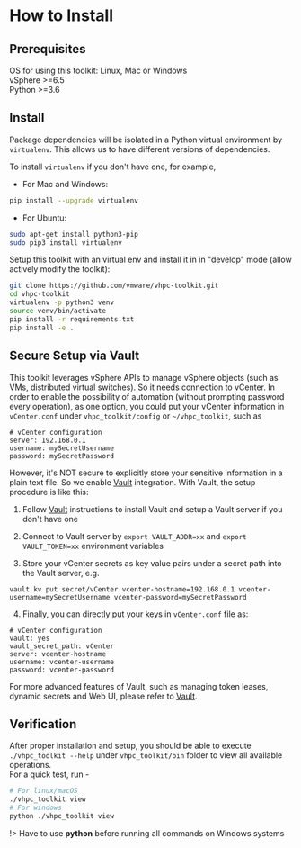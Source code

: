 # How to Install
## Prerequisites

OS for using this toolkit: Linux, Mac or Windows <br/>
vSphere >=6.5 <br/>
Python >=3.6 <br/> 

## Install 

Package dependencies will be isolated in a Python virtual environment by 
```virtualenv```. This 
allows us to have different versions of dependencies. 

To install ```virtualenv``` if you don't have one, for example, 

- For Mac and Windows: 
```bash
pip install --upgrade virtualenv
```
- For Ubuntu: 
```bash
sudo apt-get install python3-pip
sudo pip3 install virtualenv
```


Setup this toolkit with an virtual env and install it in in "develop" mode (allow actively modify the toolkit):
 
```bash 
git clone https://github.com/vmware/vhpc-toolkit.git
cd vhpc-toolkit
virtualenv -p python3 venv
source venv/bin/activate
pip install -r requirements.txt
pip install -e .
```

## Secure Setup via Vault 

This toolkit leverages vSphere APIs to manage vSphere objects (such as VMs, 
distributed virtual switches). So it needs connection to vCenter. In order 
to enable the possibility of automation (without prompting password every 
operation), as one option, you could put your vCenter information in 
```vCenter.conf``` under ```vhpc_toolkit/config``` or ```~/vhpc_toolkit```, 
such as 

```text  
# vCenter configuration 
server: 192.168.0.1 
username: mySecretUsername
password: mySecretPassword
```
  
However, it's NOT secure to explicitly store your sensitive information in a 
plain text file. So we enable [Vault](https://learn.hashicorp.com/vault) 
integration. With Vault, the setup procedure is like this: 
  
1. Follow [Vault](https://learn.hashicorp.com/tutorials/vault/getting-started-install?in=vault/getting-started) instructions to install 
Vault and setup a Vault server if you don't have one
  
2. Connect to Vault server by `export VAULT_ADDR=xx` and `export 
VAULT_TOKEN=xx` environment variables 

3. Store your vCenter secrets as key value pairs under a secret path into the
 Vault server, e.g. 

```
vault kv put secret/vCenter vcenter-hostname=192.168.0.1 vcenter-username=mySecretUsername vcenter-password=mySecretPassword
```

4. Finally, you can directly put your keys in ```vCenter.conf``` file as:  
  
```text  
# vCenter configuration 
vault: yes
vault_secret_path: vCenter
server: vcenter-hostname
username: vcenter-username
password: vcenter-password
```

For more advanced features of Vault, such as managing token leases, dynamic 
secrets and Web UI, please refer to  [Vault](https://learn.hashicorp.com/vault). 

## Verification 

After proper installation and setup, you should be able to execute `
./vhpc_toolkit --help` under `vhpc_toolkit/bin` folder to view all available 
operations. <br>
For a quick test, run - 
```bash
# For linux/macOS
./vhpc_toolkit view
# For windows
python ./vhpc_toolkit view
```
!> Have to use **python** before running all commands on Windows systems
